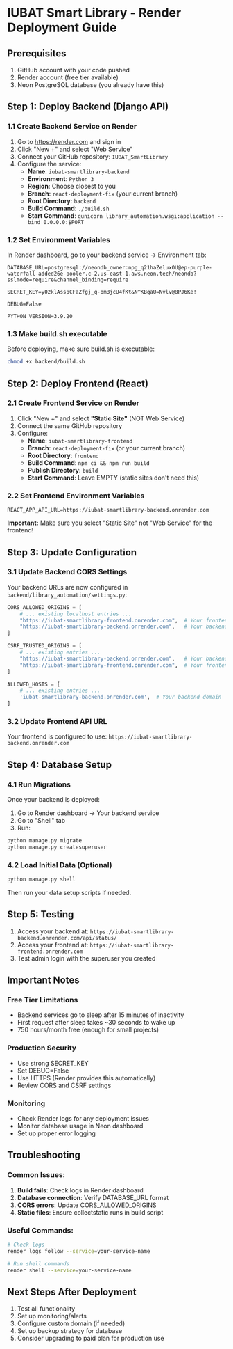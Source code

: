 # IUBAT Smart Library - Render Deployment Guide

## Prerequisites
1. GitHub account with your code pushed
2. Render account (free tier available)
3. Neon PostgreSQL database (you already have this)

## Step 1: Deploy Backend (Django API)

### 1.1 Create Backend Service on Render
1. Go to https://render.com and sign in
2. Click "New +" and select "Web Service"
3. Connect your GitHub repository: `IUBAT_SmartLibrary`
4. Configure the service:
   - **Name**: `iubat-smartlibrary-backend`
   - **Environment**: `Python 3`
   - **Region**: Choose closest to you
   - **Branch**: `react-deployment-fix` (your current branch)
   - **Root Directory**: `backend`
   - **Build Command**: `./build.sh`
   - **Start Command**: `gunicorn library_automation.wsgi:application --bind 0.0.0.0:$PORT`

### 1.2 Set Environment Variables
In Render dashboard, go to your backend service → Environment tab:

```
DATABASE_URL=postgresql://neondb_owner:npg_q21haZeluxOU@ep-purple-waterfall-added26e-pooler.c-2.us-east-1.aws.neon.tech/neondb?sslmode=require&channel_binding=require

SECRET_KEY=y02klAsspCFaZfgj_q-omBjcU4fKt&N^KBqaU=Nvlv@8PJ6Ke!

DEBUG=False

PYTHON_VERSION=3.9.20
```

### 1.3 Make build.sh executable
Before deploying, make sure build.sh is executable:
```bash
chmod +x backend/build.sh
```

## Step 2: Deploy Frontend (React)

### 2.1 Create Frontend Service on Render
1. Click "New +" and select **"Static Site"** (NOT Web Service)
2. Connect the same GitHub repository
3. Configure:
   - **Name**: `iubat-smartlibrary-frontend`
   - **Branch**: `react-deployment-fix` (or your current branch)
   - **Root Directory**: `frontend`
   - **Build Command**: `npm ci && npm run build`
   - **Publish Directory**: `build`
   - **Start Command**: Leave EMPTY (static sites don't need this)

### 2.2 Set Frontend Environment Variables
```
REACT_APP_API_URL=https://iubat-smartlibrary-backend.onrender.com
```

**Important:** Make sure you select "Static Site" not "Web Service" for the frontend!

## Step 3: Update Configuration

### 3.1 Update Backend CORS Settings
Your backend URLs are now configured in `backend/library_automation/settings.py`:

```python
CORS_ALLOWED_ORIGINS = [
    # ... existing localhost entries ...
    "https://iubat-smartlibrary-frontend.onrender.com",  # Your frontend
    "https://iubat-smartlibrary-backend.onrender.com",   # Your backend
]

CSRF_TRUSTED_ORIGINS = [
    # ... existing entries ...
    "https://iubat-smartlibrary-backend.onrender.com",   # Your backend
    "https://iubat-smartlibrary-frontend.onrender.com",  # Your frontend
]

ALLOWED_HOSTS = [
    # ... existing entries ...
    'iubat-smartlibrary-backend.onrender.com',  # Your backend domain
]
```

### 3.2 Update Frontend API URL
Your frontend is configured to use: `https://iubat-smartlibrary-backend.onrender.com`

## Step 4: Database Setup

### 4.1 Run Migrations
Once your backend is deployed:
1. Go to Render dashboard → Your backend service
2. Go to "Shell" tab
3. Run:
```bash
python manage.py migrate
python manage.py createsuperuser
```

### 4.2 Load Initial Data (Optional)
```bash
python manage.py shell
```
Then run your data setup scripts if needed.

## Step 5: Testing

1. Access your backend at: `https://iubat-smartlibrary-backend.onrender.com/api/status/`
2. Access your frontend at: `https://iubat-smartlibrary-frontend.onrender.com`
3. Test admin login with the superuser you created

## Important Notes

### Free Tier Limitations
- Backend services go to sleep after 15 minutes of inactivity
- First request after sleep takes ~30 seconds to wake up
- 750 hours/month free (enough for small projects)

### Production Security
- Use strong SECRET_KEY
- Set DEBUG=False
- Use HTTPS (Render provides this automatically)
- Review CORS and CSRF settings

### Monitoring
- Check Render logs for any deployment issues
- Monitor database usage in Neon dashboard
- Set up proper error logging

## Troubleshooting

### Common Issues:
1. **Build fails**: Check logs in Render dashboard
2. **Database connection**: Verify DATABASE_URL format
3. **CORS errors**: Update CORS_ALLOWED_ORIGINS
4. **Static files**: Ensure collectstatic runs in build script

### Useful Commands:
```bash
# Check logs
render logs follow --service=your-service-name

# Run shell commands
render shell --service=your-service-name
```

## Next Steps After Deployment

1. Test all functionality
2. Set up monitoring/alerts
3. Configure custom domain (if needed)
4. Set up backup strategy for database
5. Consider upgrading to paid plan for production use
